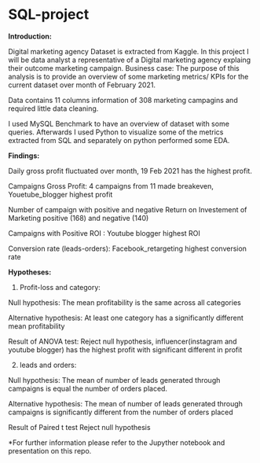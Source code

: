 # SQL-project

**Introduction:** 

Digital marketing agency Dataset is extracted from Kaggle. In this project I will be data analyst a representative of a Digital marketing agency explaing their outcome marketing campaign. 
Business case: The purpose of this analysis is to provide an overview of some marketing metrics/ KPIs for the current dataset over month of February 2021. 

Data contains 11 columns information of 308 marketing campagins and required little data cleaning. 

I used MySQL Benchmark to have an overview of dataset with some queries. Afterwards I used Python to visualize some of the metrics extracted from SQL and separately on python performed some EDA. 
 

**Findings:**

Daily gross profit fluctuated over month, 19 Feb 2021 has the highest profit. 

Campaigns Gross Profit:  4 campaigns from 11 made breakeven, Youetube_blogger highest profit 

Number of campaign with positive and negative Return on Investement of Marketing positive (168) and negative (140)

Campaigns with Positive ROI : Youtube blogger highest ROI 

Conversion rate (leads-orders): Facebook_retargeting highest conversion rate

**Hypotheses:**

1. Profit-loss and category: 

Null hypothesis: The mean profitability is the same across all categories

Alternative hypothesis: At least one category has a significantly different mean profitability

Result of ANOVA test: 
Reject null hypothesis, influencer(instagram and youtube blogger) has the highest profit with significant different in profit

2. leads and orders: 

Null hypothesis: The mean of number of leads generated through campaigns is equal the number of orders placed.

Alternative hypothesis: The mean of number of leads generated through campaigns is significantly different from the number of orders placed

Result of Paired t test
Reject null hypothesis

*For further information please refer to the Jupyther notebook and presentation on this repo.

